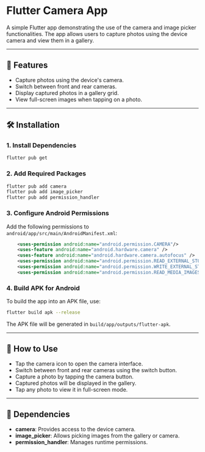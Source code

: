 # Flutter Camera App

A simple Flutter app demonstrating the use of the camera and image picker functionalities. The app allows users to capture photos using the device camera and view them in a gallery.

---

## 📸 Features
- Capture photos using the device's camera.
- Switch between front and rear cameras.
- Display captured photos in a gallery grid.
- View full-screen images when tapping on a photo.

---

## 🛠️ Installation

### 1. **Install Dependencies**
```bash
flutter pub get
```

### 2. **Add Required Packages**
```bash
flutter pub add camera
flutter pub add image_picker
flutter pub add permission_handler
```

### 3. **Configure Android Permissions**
Add the following permissions to `android/app/src/main/AndroidManifest.xml`:

```xml
    <uses-permission android:name="android.permission.CAMERA"/>
    <uses-feature android:name="android.hardware.camera" />
    <uses-feature android:name="android.hardware.camera.autofocus" />
    <uses-permission android:name="android.permission.READ_EXTERNAL_STORAGE"/>
    <uses-permission android:name="android.permission.WRITE_EXTERNAL_STORAGE"/>
    <uses-permission android:name="android.permission.READ_MEDIA_IMAGES"/>
```

### 4. **Build APK for Android**
To build the app into an APK file, use:
```bash
flutter build apk --release
```
The APK file will be generated in `build/app/outputs/flutter-apk`.

---

## 🎯 How to Use
- Tap the camera icon to open the camera interface.
- Switch between front and rear cameras using the switch button.
- Capture a photo by tapping the camera button.
- Captured photos will be displayed in the gallery.
- Tap any photo to view it in full-screen mode.

---

## 🚀 Dependencies
- **camera**: Provides access to the device camera.
- **image_picker**: Allows picking images from the gallery or camera.
- **permission_handler**: Manages runtime permissions.
